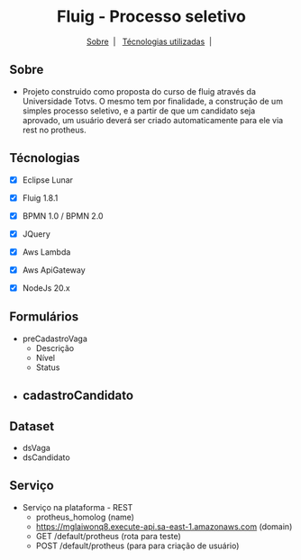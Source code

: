 <h1 align="center">Fluig - Processo seletivo</h1>
<p align="center">
  <a href="#sobre">Sobre</a>&nbsp;&nbsp;|&nbsp;&nbsp;
  <a href="#projetos">Técnologias utilizadas</a>&nbsp;&nbsp;|&nbsp;&nbsp;  
</p>


## Sobre
- Projeto construido como proposta do curso de fluig através da Universidade Totvs. O mesmo tem por finalidade, a construção de um simples processo seletivo, e a partir de que um candidato seja aprovado, um usuário deverá ser criado automaticamente para ele via rest no protheus.


## Técnologias
- [x] Eclipse Lunar
- [x] Fluig 1.8.1
- [X] BPMN 1.0 / BPMN 2.0
- [X] JQuery 
- [X] Aws Lambda
- [X] Aws ApiGateway
- [X] NodeJs 20.x


## Formulários
- preCadastroVaga
  - Descrição
  - Nível
  - Status
- cadastroCandidato
  - 

## Dataset
- dsVaga
- dsCandidato


## Serviço
- Serviço na plataforma - REST
  - protheus_homolog (name)
  - https://mglaiwonq8.execute-api.sa-east-1.amazonaws.com (domain)
  - GET /default/protheus (rota para teste)
  - POST /default/protheus (para para criação de usuário)


